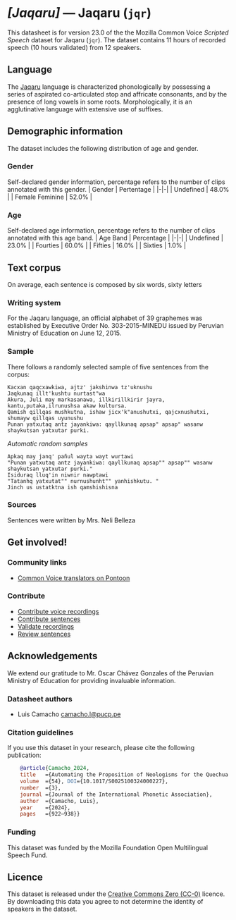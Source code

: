 # *[Jaqaru]* &mdash; Jaqaru (`jqr`)
This datasheet is for version 23.0 of the the Mozilla Common Voice *Scripted Speech* dataset 
for Jaqaru (`jqr`). The dataset contains 11 hours of recorded
speech (10 hours validated) from 12 speakers.

## Language
The [Jaqaru](https://bdpi.cultura.gob.pe/lenguas/jaqaru) language is characterized phonologically by possessing a series of aspirated co-articulated stop and affricate consonants, and by the presence of long vowels in some roots. Morphologically, it is an agglutinative language with extensive use of suffixes.
<!-- {{LANGUAGE_DESCRIPTION}} -->
<!-- Provide a brief (1-2 paragraph) description of your language -->
<!-- ### Variants -->
<!-- {{VARIANT_DESCRIPTION}} -->
<!-- @ OPTIONAL @ -->
<!-- Describe the variants (MCV variants) of your language -->
<!-- Original Answer: -->
<!-- Jaqaru belongs to the Aru family -->

## Demographic information
The dataset includes the following distribution of age and gender.
<!-- You can get a lot of the information in this section from https://analyzer.cv-toolbox.web.tr/browse -->

### Gender
Self-declared gender information, percentage refers to the number of clips annotated with this gender.
| Gender | Pertentage |
|-|-|
| Undefined | 48.0% |
| Female Feminine | 52.0% |
<!-- {{GENDER_TABLE}} -->
<!-- @ AUTOMATICALLY GENERATED @ -->
<!-- | Gender | Frequency |
|--------|-----------|
| male, masculine | ? |
| undeclared | ? |
| female, feminine | ? | -->

### Age
Self-declared age information, percentage refers to the number of clips annotated with this age band.
| Age Band | Percentage |
|-|-|
| Undefined | 23.0% |
| Fourties | 60.0% |
| Fifties | 16.0% |
| Sixties | 1.0% |
<!-- {{AGE_TABLE}} -->
<!-- @ AUTOMATICALLY GENERATED @ -->
<!-- | Age band | Frequency |
|----------|-----------|
| teens | ? |
| twenties | ? |
| thirties | ? |
| fourties | ? |
| fifties | ? |
   ...if other age ranges are present in your data, add rows... -->

## Text corpus
On average, each sentence is composed by six words, sixty letters
<!-- {{TEXT_CORPUS_DESCRIPTION}} -->
<!-- @ OPTIONAL @ -->
<!-- An overview of the text corpus, with information such as average length (in characters and words) of validated sentences. -->

### Writing system
For the Jaqaru language, an official alphabet of 39 graphemes was established by Executive Order No. 303-2015-MINEDU issued by Peruvian Ministry of Education on June 12, 2015.
<!-- {{WRITING_SYSTEM_DESCRIPTION}} -->
<!-- @ OPTIONAL @ -->
<!-- A description of the writing system (or writing systems) used in the text corpus -->

### Sample
There follows a randomly selected sample of five sentences from the corpus:
```
Kacxan qaqcxawkiwa, ajtz' jakshinwa tz'uknushu
Jaqkunaq illt'kushtu nurtast"wa                                                                  
Akura, Juli may markasanawa, illkirillkirir jayra, kantu,putaka,ilrunushsa akaw kultursa.
Qamish qillqas mushkutna, ishaw jicx'k"anushutxi, qajcxnushutxi, shumayw qillqas uyunushu
Punan yatxutaq antz jayankiwa: qayllkunaq apsap" apsap" wasanw shaykutsan yatxutar purki.
```

*Automatic random samples*

```
Apkaq may janq' pañul wayta wayt wurtawi
"Punan yatxutaq antz jayankiwa: qayllkunaq apsap"" apsap"" wasanw shaykutsan yatxutar purki."
Isiduraq lluq'in niwnir nawptawi
"Tatanhq yatxutat"" nurnushunht"" yanhishkutu. "
Jinch us ustatktna ish qamshishisna
```
<!-- {{SENTENCES_SAMPLE}} -->

### Sources
Sentences were written by Mrs. Neli Belleza
<!-- {{SOURCES_LIST}} -->
<!-- @ OPTIONAL @ -->
<!-- A list of sentence sources, can be curated to the top-N -->

## Get involved!

### Community links
* [Common Voice translators on Pontoon](https://pontoon.mozilla.org/jqr/common-voice/contributors/)

### Contribute
* [Contribute voice recordings](https://commonvoice.mozilla.org/jqr/speak)
* [Contribute sentences](https://commonvoice.mozilla.org/jqr/write)
* [Validate recordings](https://commonvoice.mozilla.org/jqr/listen)
* [Review sentences](https://commonvoice.mozilla.org/jqr/review)

## Acknowledgements
We extend our gratitude to Mr. Oscar Chávez Gonzales of the Peruvian Ministry of Education for providing invaluable information.

### Datasheet authors
* Luis Camacho <camacho.l@pucp.pe>
<!-- {{DATASHEET_AUTHORS_LIST}} -->
<!-- A list in the format of: Your Name <email@email.com> -->

### Citation guidelines
If you use this dataset in your research, please cite the following publication:

```bibtex
    @article{Camacho_2024, 
    title   ={Automating the Proposition of Neologisms for the Quechua Language},  
    volume  ={54}, DOI={10.1017/S0025100324000227}, 
    number  ={3}, 
    journal ={Journal of the International Phonetic Association}, 
    author  ={Camacho, Luis}, 
    year    ={2024}, 
    pages   ={922–938}} 
```
<!-- {{CITATION_DESCRIPTION}} -->
<!-- @ OPTIONAL @ -->
<!-- If you published a paper and would like people to cite it, you can include the BiBTeX here -->
<!-- Submitted to SIMBig 2025 (Needs confirmation). -->

### Funding
This dataset was funded by the Mozilla Foundation Open Multilingual Speech Fund.
<!-- {{FUNDING_DESCRIPTION}} -->
<!-- @ OPTIONAL @ -->
<!-- If you received any funding, you can include the acknowledgement here -->

## Licence
This dataset is released under the [Creative Commons Zero (CC-0)](https://creativecommons.org/public-domain/cc0/) licence. By downloading this data
you agree to not determine the identity of speakers in the dataset.